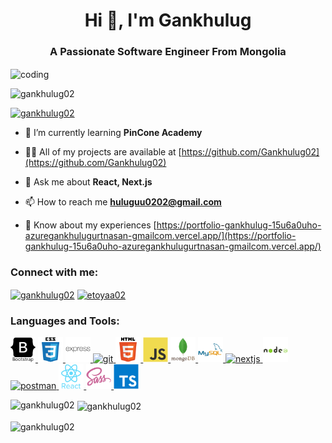 
<h1 align="center">Hi 👋, I'm Gankhulug</h1>
<h3 align="center">A Passionate Software Engineer From Mongolia</h3>

<img align="center" alt="coding" width="700" src="https://www.lambdatest.com/resources/images/news24.gif"/>


<p align="left"> <img src="https://komarev.com/ghpvc/?username=gankhulug02&label=Profile%20views&color=0e75b6&style=flat" alt="gankhulug02" /> </p>

<p align="left"> <a href="https://github.com/ryo-ma/github-profile-trophy"><img src="https://github-profile-trophy.vercel.app/?username=gankhulug02" alt="gankhulug02" /></a> </p>

- 🌱 I’m currently learning **PinCone Academy**

- 👨‍💻 All of my projects are available at [https://github.com/Gankhulug02](https://github.com/Gankhulug02)

- 💬 Ask me about **React, Next.js**

- 📫 How to reach me **huluguu0202@gmail.com**

- 📄 Know about my experiences [https://portfolio-gankhulug-15u6a0uho-azuregankhulugurtnasan-gmailcom.vercel.app/](https://portfolio-gankhulug-15u6a0uho-azuregankhulugurtnasan-gmailcom.vercel.app/)

<h3 align="left">Connect with me:</h3>
<p align="left">
<a href="https://fb.com/gankhulug02" target="blank"><img align="center" src="https://raw.githubusercontent.com/rahuldkjain/github-profile-readme-generator/master/src/images/icons/Social/facebook.svg" alt="gankhulug02" height="30" width="40" /></a>
<a href="https://instagram.com/etoyaa02" target="blank"><img align="center" src="https://raw.githubusercontent.com/rahuldkjain/github-profile-readme-generator/master/src/images/icons/Social/instagram.svg" alt="etoyaa02" height="30" width="40" /></a>
</p>

<h3 align="left">Languages and Tools:</h3>
<p align="left"> <a href="https://getbootstrap.com" target="_blank" rel="noreferrer"> <img src="https://raw.githubusercontent.com/devicons/devicon/master/icons/bootstrap/bootstrap-plain-wordmark.svg" alt="bootstrap" width="40" height="40"/> </a> <a href="https://www.w3schools.com/css/" target="_blank" rel="noreferrer"> <img src="https://raw.githubusercontent.com/devicons/devicon/master/icons/css3/css3-original-wordmark.svg" alt="css3" width="40" height="40"/> </a> <a href="https://expressjs.com" target="_blank" rel="noreferrer"> <img src="https://raw.githubusercontent.com/devicons/devicon/master/icons/express/express-original-wordmark.svg" alt="express" width="40" height="40"/> </a> <a href="https://git-scm.com/" target="_blank" rel="noreferrer"> <img src="https://www.vectorlogo.zone/logos/git-scm/git-scm-icon.svg" alt="git" width="40" height="40"/> </a> <a href="https://www.w3.org/html/" target="_blank" rel="noreferrer"> <img src="https://raw.githubusercontent.com/devicons/devicon/master/icons/html5/html5-original-wordmark.svg" alt="html5" width="40" height="40"/> </a> <a href="https://developer.mozilla.org/en-US/docs/Web/JavaScript" target="_blank" rel="noreferrer"> <img src="https://raw.githubusercontent.com/devicons/devicon/master/icons/javascript/javascript-original.svg" alt="javascript" width="40" height="40"/> </a> <a href="https://www.mongodb.com/" target="_blank" rel="noreferrer"> <img src="https://raw.githubusercontent.com/devicons/devicon/master/icons/mongodb/mongodb-original-wordmark.svg" alt="mongodb" width="40" height="40"/> </a> <a href="https://www.mysql.com/" target="_blank" rel="noreferrer"> <img src="https://raw.githubusercontent.com/devicons/devicon/master/icons/mysql/mysql-original-wordmark.svg" alt="mysql" width="40" height="40"/> </a> <a href="https://nextjs.org/" target="_blank" rel="noreferrer"> <img src="https://cdn.worldvectorlogo.com/logos/nextjs-2.svg" alt="nextjs" width="40" height="40"/> </a> <a href="https://nodejs.org" target="_blank" rel="noreferrer"> <img src="https://raw.githubusercontent.com/devicons/devicon/master/icons/nodejs/nodejs-original-wordmark.svg" alt="nodejs" width="40" height="40"/> </a> <a href="https://postman.com" target="_blank" rel="noreferrer"> <img src="https://www.vectorlogo.zone/logos/getpostman/getpostman-icon.svg" alt="postman" width="40" height="40"/> </a> <a href="https://reactjs.org/" target="_blank" rel="noreferrer"> <img src="https://raw.githubusercontent.com/devicons/devicon/master/icons/react/react-original-wordmark.svg" alt="react" width="40" height="40"/> </a> <a href="https://sass-lang.com" target="_blank" rel="noreferrer"> <img src="https://raw.githubusercontent.com/devicons/devicon/master/icons/sass/sass-original.svg" alt="sass" width="40" height="40"/> </a> <a href="https://www.typescriptlang.org/" target="_blank" rel="noreferrer"> <img src="https://raw.githubusercontent.com/devicons/devicon/master/icons/typescript/typescript-original.svg" alt="typescript" width="40" height="40"/> </a> </p>

<p><img align="left" src="https://github-readme-stats.vercel.app/api/top-langs?username=gankhulug02&show_icons=true&locale=en&layout=compact" alt="gankhulug02" /></p>

<p>&nbsp;<img align="center" src="https://github-readme-stats.vercel.app/api?username=gankhulug02&show_icons=true&locale=en" alt="gankhulug02" /></p>

<p><img align="center" src="https://github-readme-streak-stats.herokuapp.com/?user=gankhulug02&" alt="gankhulug02" /></p>

